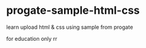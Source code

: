 # progate-sample-html-css

learn upload html & css using sample from progate

for education only
rr
